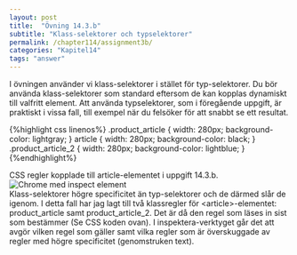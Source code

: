 ```yaml
---
layout: post
title:  "Övning 14.3.b"
subtitle: "Klass-selektorer och typselektorer"
permalink: /chapter114/assignment3b/
categories: "Kapitel14"
tags: "answer"
---
```

I övningen använder vi klass-selektorer i stället för typ-selektorer. Du bör använda klass-selektorer som standard eftersom de kan kopplas dynamiskt till valfritt element. Att använda typselektorer, som i föregående uppgift, är praktiskt i vissa fall, till exempel när du felsöker för att snabbt se ett resultat.

{%highlight css linenos%}
.product_article {
  width: 280px;
  background-color: lightgray;
}
article {
  width: 280px;
  background-color: black;
}
.product_article_2 {
  width: 280px;
  background-color: lightblue;
}
{%endhighlight%}
<figcaption>CSS regler kopplade till article-elementet i uppgift 14.3.b.</figcaption>

<img src="{{ site.url | append:site.baseurl}}/assets/images/chapter14_assignment3b.PNG" alt="Chrome med inspect element"/>
<figcaption>Klass-selektorer högre specificitet än typ-selektorer och de därmed slår de igenom. I detta fall har jag lagt till två klassregler för &#60;article&#62;-elementet: product_article samt product_article_2. Det är då den regel som läses in sist som bestämmer (Se CSS koden ovan). I inspektera-verktyget går det att avgör vilken regel som gäller samt vilka regler som är överskuggade av regler med högre specificitet (genomstruken text).</figcaption>

